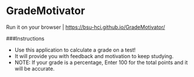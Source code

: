 # GradeMotivator

Run it on your browser | https://bsu-hci.github.io/GradeMotivator/

###Instructions
* Use this application to calculate a grade on a test!
* It will provide you with feedback and motivation to keep studying.
* NOTE: If your grade is a percentage, Enter 100 for the total points and it will be accurate.